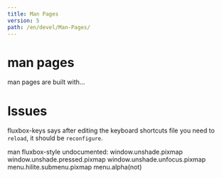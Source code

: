 ```yaml
---
title: Man Pages
version: 5
path: /en/devel/Man-Pages/
---
```

# man pages
man pages are built with...

# Issues
fluxbox-keys says after editing the keyboard shortcuts file you need to ``reload``, it should be ``reconfigure``.

man fluxbox-style
undocumented:
window.unshade.pixmap
window.unshade.pressed.pixmap
window.unshade.unfocus.pixmap
menu.hilite.submenu.pixmap
menu.alpha(not)
